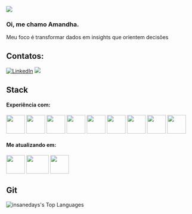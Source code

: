 <img src="https://cdn-ikplgjj.nitrocdn.com/UybapakaRoJtWweIYTWThuckoZDJqqFc/assets/images/optimized/rev-9ad2753/device-insight.com/wp-content/uploads/2023/12/Datenstrategie.jpg](https://www.kuka.com/-/media/kuka-corporate/images/iimagazine/2024/january/datenstrategie-data-driven-enterprise/device-insight-post.jpg?rev=-1&w=1900&hash=B678ACD0A2B5E2C5058760927984A756" >


### Oi, me chamo Amandha. 
Meu foco é transformar dados em insights que orientem decisões

## Contatos:
[![LinkedIn](https://img.shields.io/badge/LinkedIn-0077B5?style=for-the-badge&logo=linkedin&logoColor=white)](https://www.linkedin.com/in/amandhanery/)
<a href="mailto:neryamandha@gmail.com"><img loading="lazy" src="https://img.shields.io/badge/Gmail-D14836?style=for-the-badge&logo=gmail&logoColor=white" target="_blank"></a>

## Stack

#### Experiência com:
<div style="display: inline-block;">
    <img src="https://www.svgrepo.com/show/331760/sql-database-generic.svg" width="50" height="50">
    <img src="https://img.icons8.com/color/200/amazon-web-services.png" width="50" height="50">
    <img src="https://upload.wikimedia.org/wikipedia/commons/thumb/2/29/Postgresql_elephant.svg/800px-Postgresql_elephant.svg.png" width="50" height="50">
    <img src="https://cdn.worldvectorlogo.com/logos/google-bigquery-logo-1.svg" width="50" height="50">
    <img src="https://static-00.iconduck.com/assets.00/airflow-icon-256x256-la90eetn.png" width="50" height="50">
    <img src="https://cdn.iconscout.com/icon/free/png-256/free-python-logo-icon-download-in-svg-png-gif-file-formats--programming-language-logos-icons-1720083.png?f=webp" width="50" height="50">
    <img src="https://cdn.worldvectorlogo.com/logos/tableau-software.svg" width="50" height="50">
    <img src="https://cdn.worldvectorlogo.com/logos/power-bi.svg" width="50" height="50">
    <img src="https://cdn.worldvectorlogo.com/logos/google-data-studio.svg" width="50" height="50">
</div>

#### Me atualizando em:
<div style="display: inline-block;">
    <img src="https://cdn-icons-png.flaticon.com/512/6432/6432461.png" width="50" height="50">
    <img src="https://upload.wikimedia.org/wikipedia/commons/thumb/1/1b/R_logo.svg/1200px-R_logo.svg.png" width="60" height="50">
    <img src="https://cdn-icons-png.flaticon.com/512/8618/8618881.png" width="50" height="50">
</div>

## Git

![insanedays's Top Languages](https://github-readme-stats.vercel.app/api/top-langs/?username=insanedays&theme=tokyonight&show_icons=true&hide_border=true&layout=compact)

